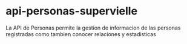 # api-personas-supervielle
La API de Personas permite la gestion de informacion  de las personas registradas como tambien conocer relaciones y estadisticas

